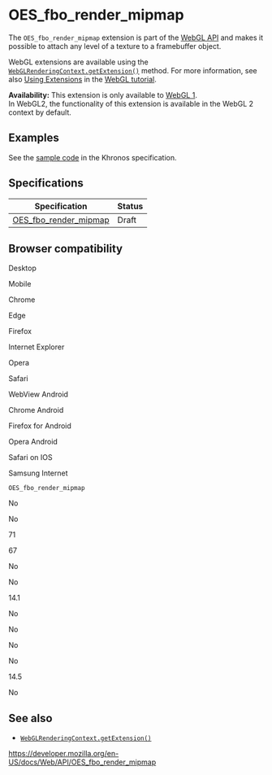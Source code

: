 # OES_fbo_render_mipmap

The `OES_fbo_render_mipmap` extension is part of the [WebGL API](webgl_api) and makes it possible to attach any level of a texture to a framebuffer object.

WebGL extensions are available using the [`WebGLRenderingContext.getExtension()`](webglrenderingcontext/getextension) method. For more information, see also [Using Extensions](webgl_api/using_extensions) in the [WebGL tutorial](webgl_api/tutorial).

**Availability:** This extension is only available to [WebGL 1](webglrenderingcontext).  
In WebGL2, the functionality of this extension is available in the WebGL 2 context by default.

## Examples

See the [sample code](https://www.khronos.org/registry/webgl/extensions/OES_fbo_render_mipmap/) in the Khronos specification.

## Specifications

<table><thead><tr class="header"><th>Specification</th><th>Status</th></tr></thead><tbody><tr class="odd"><td><a href="https://www.khronos.org/registry/webgl/extensions/OES_fbo_render_mipmap/">OES_fbo_render_mipmap</a></td><td>Draft</td></tr></tbody></table>

## Browser compatibility

Desktop

Mobile

Chrome

Edge

Firefox

Internet Explorer

Opera

Safari

WebView Android

Chrome Android

Firefox for Android

Opera Android

Safari on IOS

Samsung Internet

`OES_fbo_render_mipmap`

No

No

71

67

No

No

14.1

No

No

No

No

14.5

No

## See also

- [`WebGLRenderingContext.getExtension()`](webglrenderingcontext/getextension)

<a href="https://developer.mozilla.org/en-US/docs/Web/API/OES_fbo_render_mipmap" class="_attribution-link">https://developer.mozilla.org/en-US/docs/Web/API/OES_fbo_render_mipmap</a>
